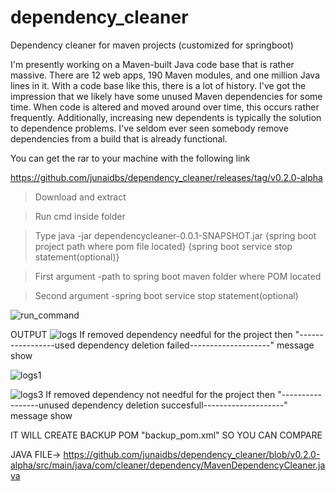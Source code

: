 # dependency_cleaner
Dependency cleaner for maven projects (customized for springboot)

I'm presently working on a Maven-built Java code base that is rather massive. 
There are 12 web apps, 190 Maven modules, and one million Java lines in it. With a code base like this, there is a lot of history. 
I've got the impression that we likely have some unused Maven dependencies for some time. When code is altered and moved around over time, 
this occurs rather frequently. Additionally, increasing new dependents is typically the solution to dependence problems. 
I've seldom ever seen somebody remove dependencies from a build that is already functional.


 You can get the rar to your machine with the following link
 
https://github.com/junaidbs/dependency_cleaner/releases/tag/v0.2.0-alpha

>Download and extract

> Run cmd inside folder

> Type  java -jar dependencycleaner-0.0.1-SNAPSHOT.jar {spring boot project path where pom file located} {spring boot service stop statement(optional)}

>First argument -path to spring boot maven folder where POM located

>Second argument -spring boot service stop statement(optional)

![run_command](https://user-images.githubusercontent.com/70962606/195415362-b98451e9-0fb9-4860-93e0-490d9bdf68fc.jpg)


OUTPUT
![logs](https://user-images.githubusercontent.com/70962606/195415565-813bf577-e338-44ac-9ccf-968abd717a59.jpg)
If  removed dependency needful for the project then "-----------------used dependency deletion failed--------------------" message show

![logs1](https://user-images.githubusercontent.com/70962606/195415717-1d79042b-0725-4d9a-8da1-0766fdb9693f.jpg)


![logs3](https://user-images.githubusercontent.com/70962606/195415732-71b7ee81-ba4e-4825-a007-68487fac5f91.jpg)
If  removed dependency not needful for the project then "-----------------unused dependency deletion succesfull--------------------" message show

IT WILL CREATE BACKUP POM "backup_pom.xml" SO YOU CAN COMPARE 

JAVA FILE-> https://github.com/junaidbs/dependency_cleaner/blob/v0.2.0-alpha/src/main/java/com/cleaner/dependency/MavenDependencyCleaner.java
